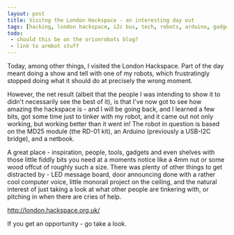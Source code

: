 ```yaml
---
layout: post
title: Visitng the London Hackspace - an interesting day out
tags: [hacking, london hackspace, i2c bus, tech, robots, arduino, gadgets]
todo:
 - should this be on the orionrobots blog?
 - link to armbot stuff
---
```

Today, among other things, I visited the London Hackspace.
Part of the day meant doing a show and tell with one of my robots, which frustratingly stopped doing what it should do at precisely the wrong moment.

However, the net result (albeit that the people I was intending to show it to didn't necessarily see the best of it),
is that I've now got to see how amazing the hackspace is - and I will be going back, and I learned a few bits, got some time just to tinker with my robot,
and it came out not only working, but working better than it went in!
The robot in question is based on the MD25 module (the RD-01 kit), an Arduino (previously a USB-I2C bridge), and a netbook.

A great place - inspiration, people, tools, gadgets and even shelves with those little fiddly bits you need at a moments notice like a 4mm nut or some wood offcut of roughly such a size.
There was plenty of other things to get distracted by - LED message board, door announcing done with a rather cool computer voice,
little monorail project on the ceiling, and the natural interest of just taking a look at what other people are tinkering with, or pitching in when there are cries of help.

<http://london.hackspace.org.uk/>

If you get an opportunity - go take a look.
